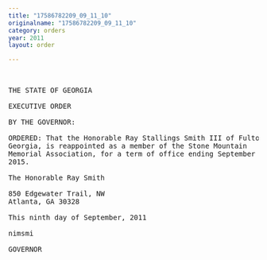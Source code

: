 ```yaml
---
title: "17586782209_09_11_10"
originalname: "17586782209_09_11_10"
category: orders
year: 2011
layout: order

---
```

<pre>
 

THE STATE OF GEORGIA

EXECUTIVE ORDER

BY THE GOVERNOR:

ORDERED: That the Honorable Ray Stallings Smith III of Fulton County,
Georgia, is reappointed as a member of the Stone Mountain
Memorial Association, for a term of office ending September 8,
2015.

The Honorable Ray Smith

850 Edgewater Trail, NW
Atlanta, GA 30328

This ninth day of September, 2011

nimsmi

GOVERNOR

</pre>

